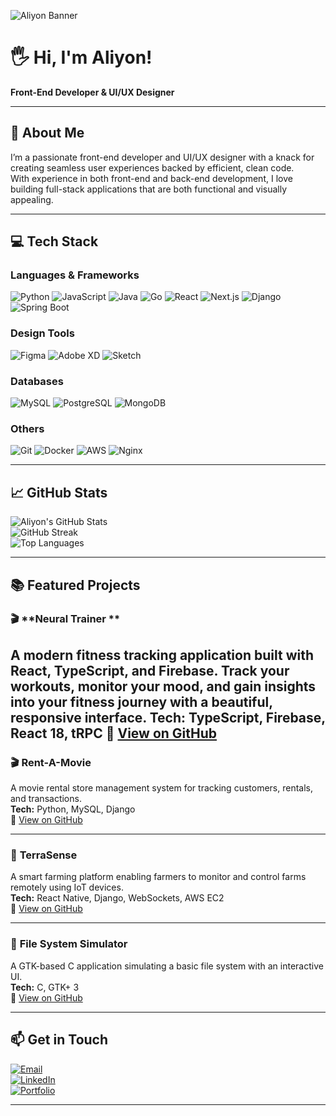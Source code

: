 <!-- Banner -->
![Aliyon Banner](https://img.shields.io/badge/Hi%20I'm%20Aliyon-Front%20End%20Developer%20%26%20UI%2FUX%20Designer-blueviolet?style=for-the-badge&logo=github)

# 🖐️ Hi, I'm Aliyon!

**Front-End Developer & UI/UX Designer**  

---

## 🚀 About Me  
I’m a passionate front-end developer and UI/UX designer with a knack for creating seamless user experiences backed by efficient, clean code.  
With experience in both front-end and back-end development, I love building full-stack applications that are both functional and visually appealing.

---

## 💻 Tech Stack  

### **Languages & Frameworks**
![Python](https://img.shields.io/badge/Python-3776AB?style=for-the-badge&logo=python&logoColor=white)
![JavaScript](https://img.shields.io/badge/JavaScript-F7DF1E?style=for-the-badge&logo=javascript&logoColor=black)
![Java](https://img.shields.io/badge/Java-007396?style=for-the-badge&logo=java&logoColor=white)
![Go](https://img.shields.io/badge/Go-00ADD8?style=for-the-badge&logo=go&logoColor=white)
![React](https://img.shields.io/badge/React-20232A?style=for-the-badge&logo=react&logoColor=61DAFB)
![Next.js](https://img.shields.io/badge/Next.js-000000?style=for-the-badge&logo=nextdotjs&logoColor=white)
![Django](https://img.shields.io/badge/Django-092E20?style=for-the-badge&logo=django&logoColor=white)
![Spring Boot](https://img.shields.io/badge/Spring%20Boot-6DB33F?style=for-the-badge&logo=springboot&logoColor=white)

### **Design Tools**
![Figma](https://img.shields.io/badge/Figma-F24E1E?style=for-the-badge&logo=figma&logoColor=white)
![Adobe XD](https://img.shields.io/badge/Adobe%20XD-FF61F6?style=for-the-badge&logo=adobexd&logoColor=white)
![Sketch](https://img.shields.io/badge/Sketch-F7B500?style=for-the-badge&logo=sketch&logoColor=white)

### **Databases**
![MySQL](https://img.shields.io/badge/MySQL-005C84?style=for-the-badge&logo=mysql&logoColor=white)
![PostgreSQL](https://img.shields.io/badge/PostgreSQL-316192?style=for-the-badge&logo=postgresql&logoColor=white)
![MongoDB](https://img.shields.io/badge/MongoDB-4EA94B?style=for-the-badge&logo=mongodb&logoColor=white)

### **Others**
![Git](https://img.shields.io/badge/Git-F05032?style=for-the-badge&logo=git&logoColor=white)
![Docker](https://img.shields.io/badge/Docker-2496ED?style=for-the-badge&logo=docker&logoColor=white)
![AWS](https://img.shields.io/badge/AWS-FF9900?style=for-the-badge&logo=amazonaws&logoColor=white)
![Nginx](https://img.shields.io/badge/Nginx-009639?style=for-the-badge&logo=nginx&logoColor=white)

---

## 📈 GitHub Stats  

![Aliyon's GitHub Stats](https://github-readme-stats.vercel.app/api?username=aliyon-dev&show_icons=true&theme=radical)  
![GitHub Streak](https://github-readme-streak-stats.herokuapp.com?user=aliyon-dev&theme=radical&hide_border=false)  
![Top Languages](https://github-readme-stats.vercel.app/api/top-langs/?username=aliyon-dev&layout=compact&theme=radical)  

---

## 📚 Featured Projects 

### 🎬 **Neural Trainer **  
A modern fitness tracking application built with React, TypeScript, and Firebase. 
Track your workouts, monitor your mood, and gain insights into your fitness journey with a beautiful, responsive interface.
**Tech:** TypeScript, Firebase, React 18, tRPC
🔗 [View on GitHub](https://github.com/Aliyon-dev/Neural-Trainer.git)
---

### 🎬 **Rent-A-Movie**  
A movie rental store management system for tracking customers, rentals, and transactions.  
**Tech:** Python, MySQL, Django  
🔗 [View on GitHub](https://github.com/Aliyon-dev/Rent-A-Movie)

---

### 🌱 **TerraSense**  
A smart farming platform enabling farmers to monitor and control farms remotely using IoT devices.  
**Tech:** React Native, Django, WebSockets, AWS EC2  
🔗 [View on GitHub](https://github.com/Aliyon-dev/smartfarmapp)

---

### 📂 **File System Simulator**  
A GTK-based C application simulating a basic file system with an interactive UI.  
**Tech:** C, GTK+ 3  
🔗 [View on GitHub](https://github.com/your-username/project-repo)

---

## 📫 Get in Touch  

[![Email](https://img.shields.io/badge/Email-aliyaon@techiq.global-red?style=for-the-badge&logo=gmail&logoColor=white)](mailto:aliyaon@techiq.global)  
[![LinkedIn](https://img.shields.io/badge/LinkedIn-Aliyon-blue?style=for-the-badge&logo=linkedin&logoColor=white)](https://www.linkedin.com/in/aliyon)  
[![Portfolio](https://img.shields.io/badge/Portfolio-aliyon.tech-ff69b4?style=for-the-badge&logo=vercel&logoColor=white)](https://www.aliyon.tech)  

---
